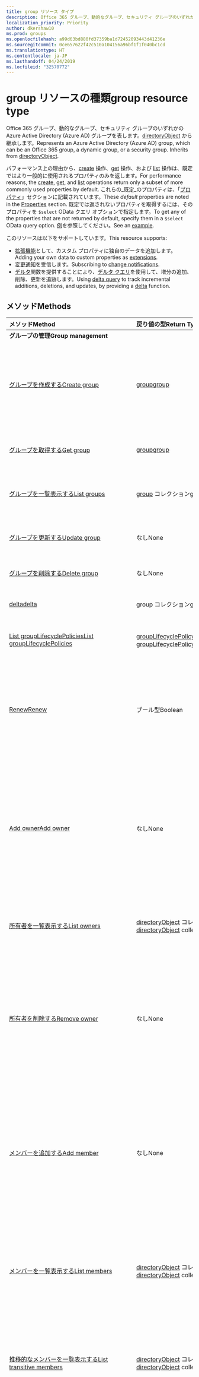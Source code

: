 ```yaml
---
title: group リソース タイプ
description: Office 365 グループ、動的なグループ、セキュリティ グループのいずれかの Azure Active Directory (Azure AD) グループを表します。
localization_priority: Priority
author: dkershaw10
ms.prod: groups
ms.openlocfilehash: a99d63bd880fd37359ba1d72452093443d41236e
ms.sourcegitcommit: 0ce657622f42c510a104156a96bf1f1f040bc1cd
ms.translationtype: HT
ms.contentlocale: ja-JP
ms.lasthandoff: 04/24/2019
ms.locfileid: "32570772"
---
```

# <a name="group-resource-type"></a><span data-ttu-id="302e1-103">group リソースの種類</span><span class="sxs-lookup"><span data-stu-id="302e1-103">group resource type</span></span>

<span data-ttu-id="302e1-p101">Office 365 グループ、動的なグループ、セキュリティ グループのいずれかの Azure Active Directory (Azure AD) グループを表します。[directoryObject](directoryobject.md) から継承します。</span><span class="sxs-lookup"><span data-stu-id="302e1-p101">Represents an Azure Active Directory (Azure AD) group, which can be an Office 365 group, a dynamic group, or a security group. Inherits from [directoryObject](directoryobject.md).</span></span>

<span data-ttu-id="302e1-106">パフォーマンス上の理由から、[create](../api/group-post-groups.md) 操作、[get](../api/group-get.md) 操作、および [list](../api/group-list.md) 操作は、既定ではより一般的に使用されるプロパティのみを返します。</span><span class="sxs-lookup"><span data-stu-id="302e1-106">For performance reasons, the [create](../api/group-post-groups.md), [get](../api/group-get.md), and [list](../api/group-list.md) operations return only a subset of more commonly used properties by default.</span></span> <span data-ttu-id="302e1-107">これらの_既定_のプロパティは、「[プロパティ](#properties)」セクションに記載されています。</span><span class="sxs-lookup"><span data-stu-id="302e1-107">These _default_ properties are noted in the [Properties](#properties) section.</span></span> <span data-ttu-id="302e1-108">既定では返されないプロパティを取得するには、そのプロパティを `$select` OData クエリ オプションで指定します。</span><span class="sxs-lookup"><span data-stu-id="302e1-108">To get any of the properties that are not returned by default, specify them in a `$select` OData query option.</span></span> <span data-ttu-id="302e1-109">[例](../api/group-get.md#request-2)を参照してください。</span><span class="sxs-lookup"><span data-stu-id="302e1-109">See an [example](../api/group-get.md#request-2).</span></span>

<span data-ttu-id="302e1-110">このリソースは以下をサポートしています。</span><span class="sxs-lookup"><span data-stu-id="302e1-110">This resource supports:</span></span>

- <span data-ttu-id="302e1-111">[拡張機能](/graph/extensibility-overview)として、カスタム プロパティに独自のデータを追加します。</span><span class="sxs-lookup"><span data-stu-id="302e1-111">Adding your own data to custom properties as [extensions](/graph/extensibility-overview).</span></span>
- <span data-ttu-id="302e1-112">[変更通知](/graph/webhooks)を受信します。</span><span class="sxs-lookup"><span data-stu-id="302e1-112">Subscribing to [change notifications](/graph/webhooks).</span></span>
- <span data-ttu-id="302e1-113">[デルタ](../api/user-delta.md)関数を提供することにより、[デルタ クエリ](/graph/delta-query-overview)を使用して、増分の追加、削除、更新を追跡します。</span><span class="sxs-lookup"><span data-stu-id="302e1-113">Using [delta query](/graph/delta-query-overview) to track incremental additions, deletions, and updates, by providing a [delta](../api/user-delta.md) function.</span></span>


## <a name="methods"></a><span data-ttu-id="302e1-114">メソッド</span><span class="sxs-lookup"><span data-stu-id="302e1-114">Methods</span></span>

| <span data-ttu-id="302e1-115">メソッド</span><span class="sxs-lookup"><span data-stu-id="302e1-115">Method</span></span>       | <span data-ttu-id="302e1-116">戻り値の型</span><span class="sxs-lookup"><span data-stu-id="302e1-116">Return Type</span></span>  |<span data-ttu-id="302e1-117">説明</span><span class="sxs-lookup"><span data-stu-id="302e1-117">Description</span></span>|
|:---------------|:--------|:----------|
|<span data-ttu-id="302e1-118">**グループの管理**</span><span class="sxs-lookup"><span data-stu-id="302e1-118">**Group management**</span></span>| | |
|[<span data-ttu-id="302e1-119">グループを作成する</span><span class="sxs-lookup"><span data-stu-id="302e1-119">Create group</span></span>](../api/group-post-groups.md) | [<span data-ttu-id="302e1-120">group</span><span class="sxs-lookup"><span data-stu-id="302e1-120">group</span></span>](group.md) |<span data-ttu-id="302e1-121">新しいグループを作成します。</span><span class="sxs-lookup"><span data-stu-id="302e1-121">Create a new group.</span></span> <span data-ttu-id="302e1-122">Office 365 グループ、動的なグループ、またはセキュリティ グループのいずれかにできます。</span><span class="sxs-lookup"><span data-stu-id="302e1-122">It can be an Office 365 group, dynamic group, or security group.</span></span>|
|[<span data-ttu-id="302e1-123">グループを取得する</span><span class="sxs-lookup"><span data-stu-id="302e1-123">Get group</span></span>](../api/group-get.md) | [<span data-ttu-id="302e1-124">group</span><span class="sxs-lookup"><span data-stu-id="302e1-124">group</span></span>](group.md) |<span data-ttu-id="302e1-125">グループ オブジェクトのプロパティを読み取ります。</span><span class="sxs-lookup"><span data-stu-id="302e1-125">Read properties of a group object.</span></span>|
|[<span data-ttu-id="302e1-126">グループを一覧表示する</span><span class="sxs-lookup"><span data-stu-id="302e1-126">List groups</span></span>](../api/group-list.md) |<span data-ttu-id="302e1-127">[group](group.md) コレクション</span><span class="sxs-lookup"><span data-stu-id="302e1-127">[group](group.md) collection</span></span> |<span data-ttu-id="302e1-128">グループ オブジェクトとそのプロパティを一覧表示します。</span><span class="sxs-lookup"><span data-stu-id="302e1-128">List group objects and their properties.</span></span>|
|[<span data-ttu-id="302e1-129">グループを更新する</span><span class="sxs-lookup"><span data-stu-id="302e1-129">Update group</span></span>](../api/group-update.md) | <span data-ttu-id="302e1-130">なし</span><span class="sxs-lookup"><span data-stu-id="302e1-130">None</span></span> |<span data-ttu-id="302e1-131">グループ オブジェクトのプロパティを更新します。</span><span class="sxs-lookup"><span data-stu-id="302e1-131">Update the properties of a group object.</span></span> |
|[<span data-ttu-id="302e1-132">グループを削除する</span><span class="sxs-lookup"><span data-stu-id="302e1-132">Delete group</span></span>](../api/group-delete.md) | <span data-ttu-id="302e1-133">なし</span><span class="sxs-lookup"><span data-stu-id="302e1-133">None</span></span> |<span data-ttu-id="302e1-134">グループ オブジェクトを削除します。</span><span class="sxs-lookup"><span data-stu-id="302e1-134">Delete group object.</span></span> |
|[<span data-ttu-id="302e1-135">delta</span><span class="sxs-lookup"><span data-stu-id="302e1-135">delta</span></span>](../api/group-delta.md)|<span data-ttu-id="302e1-136">group コレクション</span><span class="sxs-lookup"><span data-stu-id="302e1-136">group collection</span></span>| <span data-ttu-id="302e1-137">グループに対する増分の変更を取得します。</span><span class="sxs-lookup"><span data-stu-id="302e1-137">Get incremental changes for groups.</span></span> |
|[<span data-ttu-id="302e1-138">List groupLifecyclePolicies</span><span class="sxs-lookup"><span data-stu-id="302e1-138">List groupLifecyclePolicies</span></span>](../api/group-list-grouplifecyclepolicies.md) |<span data-ttu-id="302e1-139">[groupLifecyclePolicy](grouplifecyclepolicy.md) コレクション</span><span class="sxs-lookup"><span data-stu-id="302e1-139">[groupLifecyclePolicy](grouplifecyclepolicy.md) collection</span></span>| <span data-ttu-id="302e1-140">グループのライフサイクル ポリシーを一覧表示します。</span><span class="sxs-lookup"><span data-stu-id="302e1-140">List group lifecycle policies.</span></span> |
|[<span data-ttu-id="302e1-141">Renew</span><span class="sxs-lookup"><span data-stu-id="302e1-141">Renew</span></span>](../api/group-renew.md)|<span data-ttu-id="302e1-142">ブール型</span><span class="sxs-lookup"><span data-stu-id="302e1-142">Boolean</span></span>|<span data-ttu-id="302e1-143">グループの有効期限を更新します。</span><span class="sxs-lookup"><span data-stu-id="302e1-143">Renews a group's expiration.</span></span> <span data-ttu-id="302e1-144">グループが更新されると、グループの有効期限はポリシーで定義された日数、延長されます。</span><span class="sxs-lookup"><span data-stu-id="302e1-144">When a group is renewed, the group expiration is extended by the number of days defined in the policy.</span></span>|
|[<span data-ttu-id="302e1-145">Add owner</span><span class="sxs-lookup"><span data-stu-id="302e1-145">Add owner</span></span>](../api/group-post-owners.md) |<span data-ttu-id="302e1-146">なし</span><span class="sxs-lookup"><span data-stu-id="302e1-146">None</span></span>| <span data-ttu-id="302e1-147">**owners** ナビゲーション プロパティ (セキュリティ グループおよびメールが有効なセキュリティ グループのみをサポート) に投稿することによってグループの新規所有者を追加します。</span><span class="sxs-lookup"><span data-stu-id="302e1-147">Add a new owner for the group by posting to the **owners** navigation property (supported for security groups and mail-enabled security groups only).</span></span>|
|[<span data-ttu-id="302e1-148">所有者を一覧表示する</span><span class="sxs-lookup"><span data-stu-id="302e1-148">List owners</span></span>](../api/group-list-owners.md) |<span data-ttu-id="302e1-149">[directoryObject](directoryobject.md) コレクション</span><span class="sxs-lookup"><span data-stu-id="302e1-149">[directoryObject](directoryobject.md) collection</span></span>| <span data-ttu-id="302e1-150">**owners** ナビゲーション プロパティからグループの所有者を取得します。</span><span class="sxs-lookup"><span data-stu-id="302e1-150">Get the owners of the group from the **owners** navigation property.</span></span>|
|[<span data-ttu-id="302e1-151">所有者を削除する</span><span class="sxs-lookup"><span data-stu-id="302e1-151">Remove owner</span></span>](../api/group-delete-owners.md) | <span data-ttu-id="302e1-152">なし</span><span class="sxs-lookup"><span data-stu-id="302e1-152">None</span></span> |<span data-ttu-id="302e1-153">**owners** ナビゲーション プロパティを使用して Office 365 のグループ、セキュリティ グループ、またはメールが有効なセキュリティ グループから所有者を削除します。</span><span class="sxs-lookup"><span data-stu-id="302e1-153">Remove an owner from an Office 365 group, a security group or a mail-enabled security group through the **owners** navigation property.</span></span>|
|[<span data-ttu-id="302e1-154">メンバーを追加する</span><span class="sxs-lookup"><span data-stu-id="302e1-154">Add member</span></span>](../api/group-post-members.md) |<span data-ttu-id="302e1-155">なし</span><span class="sxs-lookup"><span data-stu-id="302e1-155">None</span></span>| <span data-ttu-id="302e1-156">**members** ナビゲーション プロパティ (セキュリティ グループおよびメールが有効なセキュリティ グループでのみサポートされます) に投稿することによってこのグループにユーザーまたはグループを追加します。</span><span class="sxs-lookup"><span data-stu-id="302e1-156">Add a user or group to this group by posting to the **members** navigation property (supported for security groups and mail-enabled security groups only).</span></span>|
|[<span data-ttu-id="302e1-157">メンバーを一覧表示する</span><span class="sxs-lookup"><span data-stu-id="302e1-157">List members</span></span>](../api/group-list-members.md) |<span data-ttu-id="302e1-158">[directoryObject](directoryobject.md) コレクション</span><span class="sxs-lookup"><span data-stu-id="302e1-158">[directoryObject](directoryobject.md) collection</span></span>| <span data-ttu-id="302e1-159">**members** ナビゲーション プロパティからこのグループの直接のメンバーであるユーザーおよびグループを取得します。</span><span class="sxs-lookup"><span data-stu-id="302e1-159">Get the users and groups that are direct members of this group from the **members** navigation property.</span></span>|
|[<span data-ttu-id="302e1-160">推移的なメンバーを一覧表示する</span><span class="sxs-lookup"><span data-stu-id="302e1-160">List transitive members</span></span>](../api/group-list-transitivemembers.md) |<span data-ttu-id="302e1-161">[directoryObject](directoryobject.md) コレクション</span><span class="sxs-lookup"><span data-stu-id="302e1-161">[directoryObject](directoryobject.md) collection</span></span>| <span data-ttu-id="302e1-162">このグループの入れ子のメンバーを含む、メンバーになっているユーザー、グループ、デバイスを取得します。</span><span class="sxs-lookup"><span data-stu-id="302e1-162">Get the users, groups, devices, and service principals that are members, including nested members of this group.</span></span>|
|[<span data-ttu-id="302e1-163">推移的な memberOf を一覧表示する</span><span class="sxs-lookup"><span data-stu-id="302e1-163">List transitive memberOf</span></span>](../api/group-list-transitivememberof.md) |<span data-ttu-id="302e1-164">[directoryObject](directoryobject.md) コレクション</span><span class="sxs-lookup"><span data-stu-id="302e1-164">[directoryObject](directoryobject.md) collection</span></span>| <span data-ttu-id="302e1-165">ユーザーがメンバーになっているグループを一覧表示します。</span><span class="sxs-lookup"><span data-stu-id="302e1-165">List the groups and administrative units that this user is a member of.</span></span> <span data-ttu-id="302e1-166">この操作は推移的で、このグループが入れ子のメンバーになっているグループが含まれます。</span><span class="sxs-lookup"><span data-stu-id="302e1-166">This operation is transitive and includes the groups that this group is a nested member of.</span></span> |
|[<span data-ttu-id="302e1-167">メンバーを削除する</span><span class="sxs-lookup"><span data-stu-id="302e1-167">Remove member</span></span>](../api/group-delete-members.md) | <span data-ttu-id="302e1-168">なし</span><span class="sxs-lookup"><span data-stu-id="302e1-168">None</span></span> |<span data-ttu-id="302e1-p106">**members** ナビゲーション プロパティを使用して Office 365 のグループ、セキュリティ グループ、またはメールが有効なセキュリティ グループからメンバーを削除できます。ユーザーや他のグループを削除できます。</span><span class="sxs-lookup"><span data-stu-id="302e1-p106">Remove a member from an Office 365 group, a security group or a mail-enabled security group through the **members** navigation property. You can remove users or other groups.</span></span> |
|[<span data-ttu-id="302e1-171">checkMemberGroups</span><span class="sxs-lookup"><span data-stu-id="302e1-171">checkMemberGroups</span></span>](../api/group-checkmembergroups.md)|<span data-ttu-id="302e1-172">String collection</span><span class="sxs-lookup"><span data-stu-id="302e1-172">String collection</span></span>|<span data-ttu-id="302e1-p107">グループの一覧内のメンバーシップについてこのグループを確認します。この関数は、推移的です。</span><span class="sxs-lookup"><span data-stu-id="302e1-p107">Check this group for membership in a list of groups. The function is transitive.</span></span>|
|[<span data-ttu-id="302e1-175">getMemberGroups</span><span class="sxs-lookup"><span data-stu-id="302e1-175">getMemberGroups</span></span>](../api/group-getmembergroups.md)|<span data-ttu-id="302e1-176">String collection</span><span class="sxs-lookup"><span data-stu-id="302e1-176">String collection</span></span>|<span data-ttu-id="302e1-p108">このグループがメンバーであるすべてのグループを返します。この関数は、推移的です。</span><span class="sxs-lookup"><span data-stu-id="302e1-p108">Return all the groups that the group is a member of. The function is transitive.</span></span>|
|[<span data-ttu-id="302e1-179">getMemberObjects</span><span class="sxs-lookup"><span data-stu-id="302e1-179">getMemberObjects</span></span>](../api/group-getmemberobjects.md)|<span data-ttu-id="302e1-180">String collection</span><span class="sxs-lookup"><span data-stu-id="302e1-180">String collection</span></span>|<span data-ttu-id="302e1-p109">このグループがメンバーであるすべてのグループを返します。この関数は、推移的です。</span><span class="sxs-lookup"><span data-stu-id="302e1-p109">Return all of the groups that the group is a member of. The function is transitive.</span></span> |
|[<span data-ttu-id="302e1-183">Create setting</span><span class="sxs-lookup"><span data-stu-id="302e1-183">Create setting</span></span>](../api/groupsetting-post-groupsettings.md) | [<span data-ttu-id="302e1-184">groupSetting</span><span class="sxs-lookup"><span data-stu-id="302e1-184">groupSetting</span></span>](groupsetting.md) |<span data-ttu-id="302e1-p110">groupSettingTemplate に基づいて、設定オブジェクトを作成します。POST 要求は、テンプレートに定義されているすべての設定の settingValues を提供する必要があります。グループ固有のテンプレートにのみ、この操作を使用します。</span><span class="sxs-lookup"><span data-stu-id="302e1-p110">Create a setting object based on a groupSettingTemplate. The POST request must provide settingValues for all the settings defined in the template. Only groups specific templates may be used for this operation.</span></span>|
|[<span data-ttu-id="302e1-188">設定を取得する</span><span class="sxs-lookup"><span data-stu-id="302e1-188">Get setting</span></span>](../api/groupsetting-get.md) | [<span data-ttu-id="302e1-189">groupSetting</span><span class="sxs-lookup"><span data-stu-id="302e1-189">groupSetting</span></span>](groupsetting.md) | <span data-ttu-id="302e1-190">特定の設定オブジェクトのプロパティを参照します。</span><span class="sxs-lookup"><span data-stu-id="302e1-190">Read properties of a specific setting object.</span></span> |
|[<span data-ttu-id="302e1-191">設定を一覧表示する</span><span class="sxs-lookup"><span data-stu-id="302e1-191">List settings</span></span>](../api/groupsetting-list.md) | <span data-ttu-id="302e1-192">[groupSetting](groupsetting.md) コレクション</span><span class="sxs-lookup"><span data-stu-id="302e1-192">[groupSetting](groupsetting.md) collection</span></span> | <span data-ttu-id="302e1-193">すべての設定オブジェクトのプロパティを一覧表示します。</span><span class="sxs-lookup"><span data-stu-id="302e1-193">List properties of all setting objects.</span></span> |
|[<span data-ttu-id="302e1-194">設定を更新する</span><span class="sxs-lookup"><span data-stu-id="302e1-194">Update setting</span></span>](../api/groupsetting-update.md) | [<span data-ttu-id="302e1-195">groupSetting</span><span class="sxs-lookup"><span data-stu-id="302e1-195">groupSetting</span></span>](groupsetting.md) | <span data-ttu-id="302e1-196">設定オブジェクトを更新します。</span><span class="sxs-lookup"><span data-stu-id="302e1-196">Update a setting object.</span></span> |
|[<span data-ttu-id="302e1-197">設定を削除する</span><span class="sxs-lookup"><span data-stu-id="302e1-197">Delete setting</span></span>](../api/groupsetting-delete.md) | <span data-ttu-id="302e1-198">なし</span><span class="sxs-lookup"><span data-stu-id="302e1-198">None</span></span> | <span data-ttu-id="302e1-199">設定オブジェクトを削除します。</span><span class="sxs-lookup"><span data-stu-id="302e1-199">Delete a setting object.</span></span> |
|<span data-ttu-id="302e1-200">**予定表**</span><span class="sxs-lookup"><span data-stu-id="302e1-200">**Calendar**</span></span>| | |
|[<span data-ttu-id="302e1-201">イベントを作成する</span><span class="sxs-lookup"><span data-stu-id="302e1-201">Create event</span></span>](../api/group-post-events.md) |[<span data-ttu-id="302e1-202">event</span><span class="sxs-lookup"><span data-stu-id="302e1-202">event</span></span>](event.md)| <span data-ttu-id="302e1-203">event コレクションへの投稿によって、新しいイベントを作成します。</span><span class="sxs-lookup"><span data-stu-id="302e1-203">Create a new event by posting to the events collection.</span></span>|
|[<span data-ttu-id="302e1-204">イベントを取得する</span><span class="sxs-lookup"><span data-stu-id="302e1-204">Get event</span></span>](../api/group-get-event.md) |[<span data-ttu-id="302e1-205">event</span><span class="sxs-lookup"><span data-stu-id="302e1-205">event</span></span>](event.md)|<span data-ttu-id="302e1-206">event オブジェクトのプロパティを読み取ります。</span><span class="sxs-lookup"><span data-stu-id="302e1-206">Read properties of an event object.</span></span>|
|[<span data-ttu-id="302e1-207">イベントを一覧表示する</span><span class="sxs-lookup"><span data-stu-id="302e1-207">List events</span></span>](../api/group-list-events.md) |<span data-ttu-id="302e1-208">[event](event.md) コレクション</span><span class="sxs-lookup"><span data-stu-id="302e1-208">[event](event.md) collection</span></span>| <span data-ttu-id="302e1-209">event オブジェクトのコレクションを取得します。</span><span class="sxs-lookup"><span data-stu-id="302e1-209">Get an event object collection.</span></span>|
|[<span data-ttu-id="302e1-210">イベントを更新する</span><span class="sxs-lookup"><span data-stu-id="302e1-210">Update event</span></span>](../api/group-update-event.md) |<span data-ttu-id="302e1-211">なし</span><span class="sxs-lookup"><span data-stu-id="302e1-211">None</span></span>|<span data-ttu-id="302e1-212">event オブジェクトのプロパティを更新します。</span><span class="sxs-lookup"><span data-stu-id="302e1-212">Update the properties of an event object.</span></span>|
|[<span data-ttu-id="302e1-213">イベントを削除する</span><span class="sxs-lookup"><span data-stu-id="302e1-213">Delete event</span></span>](../api/group-delete-event.md) |<span data-ttu-id="302e1-214">なし</span><span class="sxs-lookup"><span data-stu-id="302e1-214">None</span></span>|<span data-ttu-id="302e1-215">event オブジェクトを削除します。</span><span class="sxs-lookup"><span data-stu-id="302e1-215">Delete event object.</span></span>|
|[<span data-ttu-id="302e1-216">calendarView を一覧表示する</span><span class="sxs-lookup"><span data-stu-id="302e1-216">List calendarView</span></span>](../api/group-list-calendarview.md) |<span data-ttu-id="302e1-217">[event](event.md) コレクション</span><span class="sxs-lookup"><span data-stu-id="302e1-217">[event](event.md) collection</span></span>| <span data-ttu-id="302e1-218">指定された時間枠のイベントのコレクションを取得します。</span><span class="sxs-lookup"><span data-stu-id="302e1-218">Get a collection of events in a specified time window.</span></span>|
|<span data-ttu-id="302e1-219">**会話**</span><span class="sxs-lookup"><span data-stu-id="302e1-219">**Conversations**</span></span>| | |
|[<span data-ttu-id="302e1-220">会話を作成する</span><span class="sxs-lookup"><span data-stu-id="302e1-220">Create conversation</span></span>](../api/group-post-conversations.md) |[<span data-ttu-id="302e1-221">conversation</span><span class="sxs-lookup"><span data-stu-id="302e1-221">conversation</span></span>](conversation.md)| <span data-ttu-id="302e1-222">conversation コレクションに投稿して、新しい会話を作成します。</span><span class="sxs-lookup"><span data-stu-id="302e1-222">Create a new conversation by posting to the conversations collection.</span></span>|
|[<span data-ttu-id="302e1-223">会話を取得する</span><span class="sxs-lookup"><span data-stu-id="302e1-223">Get conversation</span></span>](../api/group-get-conversation.md) |[<span data-ttu-id="302e1-224">conversation</span><span class="sxs-lookup"><span data-stu-id="302e1-224">conversation</span></span>](conversation.md)| <span data-ttu-id="302e1-225">conversation オブジェクトのプロパティを読み取ります。</span><span class="sxs-lookup"><span data-stu-id="302e1-225">Read properties of a conversation object.</span></span>|
|[<span data-ttu-id="302e1-226">会話を一覧表示する</span><span class="sxs-lookup"><span data-stu-id="302e1-226">List conversations</span></span>](../api/group-list-conversations.md) |<span data-ttu-id="302e1-227">[conversation](conversation.md) コレクション</span><span class="sxs-lookup"><span data-stu-id="302e1-227">[conversation](conversation.md) collection</span></span>| <span data-ttu-id="302e1-228">conversation オブジェクトのコレクションを取得します。</span><span class="sxs-lookup"><span data-stu-id="302e1-228">Get a conversation object collection.</span></span>|
|[<span data-ttu-id="302e1-229">会話を削除する</span><span class="sxs-lookup"><span data-stu-id="302e1-229">Delete conversation</span></span>](../api/group-delete-conversation.md) |<span data-ttu-id="302e1-230">なし</span><span class="sxs-lookup"><span data-stu-id="302e1-230">None</span></span>|<span data-ttu-id="302e1-231">conversation オブジェクトを削除します。</span><span class="sxs-lookup"><span data-stu-id="302e1-231">Delete conversation object.</span></span>|
|[<span data-ttu-id="302e1-232">スレッドを取得する</span><span class="sxs-lookup"><span data-stu-id="302e1-232">Get thread</span></span>](../api/group-get-thread.md) |[<span data-ttu-id="302e1-233">conversationThread</span><span class="sxs-lookup"><span data-stu-id="302e1-233">conversationThread</span></span>](conversationthread.md)| <span data-ttu-id="302e1-234">thread オブジェクトのプロパティを読み取ります。</span><span class="sxs-lookup"><span data-stu-id="302e1-234">Read properties of a thread object.</span></span>|
|[<span data-ttu-id="302e1-235">スレッドを一覧表示する</span><span class="sxs-lookup"><span data-stu-id="302e1-235">List threads</span></span>](../api/group-list-threads.md) |<span data-ttu-id="302e1-236">[conversationThread](conversationthread.md) コレクション</span><span class="sxs-lookup"><span data-stu-id="302e1-236">[conversationThread](conversationthread.md) collection</span></span>| <span data-ttu-id="302e1-237">グループのすべてのスレッドを取得します。</span><span class="sxs-lookup"><span data-stu-id="302e1-237">Get all the threads of a group.</span></span>|
|[<span data-ttu-id="302e1-238">スレッドを更新する</span><span class="sxs-lookup"><span data-stu-id="302e1-238">Update thread</span></span>](../api/group-update-thread.md) |<span data-ttu-id="302e1-239">なし</span><span class="sxs-lookup"><span data-stu-id="302e1-239">None</span></span>| <span data-ttu-id="302e1-240">thread オブジェクトのプロパティを更新します。</span><span class="sxs-lookup"><span data-stu-id="302e1-240">Update properties of a thread object.</span></span>|
|[<span data-ttu-id="302e1-241">スレッドを削除する</span><span class="sxs-lookup"><span data-stu-id="302e1-241">Delete thread</span></span>](../api/group-delete-thread.md) |<span data-ttu-id="302e1-242">なし</span><span class="sxs-lookup"><span data-stu-id="302e1-242">None</span></span>| <span data-ttu-id="302e1-243">thread オブジェクトを削除します。</span><span class="sxs-lookup"><span data-stu-id="302e1-243">Delete thread object.</span></span>|
|[<span data-ttu-id="302e1-244">acceptedSenders を一覧表示する</span><span class="sxs-lookup"><span data-stu-id="302e1-244">List acceptedSenders</span></span>](../api/group-list-acceptedsenders.md) |<span data-ttu-id="302e1-245">[directoryObject](directoryobject.md) コレクション</span><span class="sxs-lookup"><span data-stu-id="302e1-245">[directoryObject](directoryobject.md) collection</span></span>| <span data-ttu-id="302e1-246">このグループの acceptedSenders リストに含まれるユーザーまたはグループの一覧を取得します。</span><span class="sxs-lookup"><span data-stu-id="302e1-246">Get a list of users or groups that are in the acceptedSenders list for this group.</span></span>|
|[<span data-ttu-id="302e1-247">acceptedSender を追加する</span><span class="sxs-lookup"><span data-stu-id="302e1-247">Add acceptedSender</span></span>](../api/group-post-acceptedsenders.md) |[<span data-ttu-id="302e1-248">directoryObject</span><span class="sxs-lookup"><span data-stu-id="302e1-248">directoryObject</span></span>](directoryobject.md)| <span data-ttu-id="302e1-249">acceptSenders コレクションにユーザーまたはグループを追加します。</span><span class="sxs-lookup"><span data-stu-id="302e1-249">Add a User or Group to the acceptSenders collection.</span></span>|
|[<span data-ttu-id="302e1-250">acceptedSender を削除する</span><span class="sxs-lookup"><span data-stu-id="302e1-250">Remove acceptedSender</span></span>](../api/group-delete-acceptedsenders.md) |[<span data-ttu-id="302e1-251">directoryObject</span><span class="sxs-lookup"><span data-stu-id="302e1-251">directoryObject</span></span>](directoryobject.md)| <span data-ttu-id="302e1-252">acceptedSenders コレクションからユーザーまたはグループを削除します。</span><span class="sxs-lookup"><span data-stu-id="302e1-252">Remove a User or Group from the acceptedSenders collection.</span></span>|
|[<span data-ttu-id="302e1-253">rejectedSenders を一覧表示する</span><span class="sxs-lookup"><span data-stu-id="302e1-253">List rejectedSenders</span></span>](../api/group-list-rejectedsenders.md) |<span data-ttu-id="302e1-254">[directoryObject](directoryobject.md) コレクション</span><span class="sxs-lookup"><span data-stu-id="302e1-254">[directoryObject](directoryobject.md) collection</span></span>| <span data-ttu-id="302e1-255">このグループの rejectedSenders リストに含まれるユーザーまたはグループの一覧を取得します。</span><span class="sxs-lookup"><span data-stu-id="302e1-255">Get a list of users or groups that are in the rejectedSenders list for this group.</span></span>|
|[<span data-ttu-id="302e1-256">rejectedSender を追加する</span><span class="sxs-lookup"><span data-stu-id="302e1-256">Add rejectedSender</span></span>](../api/group-post-rejectedsenders.md) |[<span data-ttu-id="302e1-257">directoryObject</span><span class="sxs-lookup"><span data-stu-id="302e1-257">directoryObject</span></span>](directoryobject.md)| <span data-ttu-id="302e1-258">rejectedSender コレクションに新しいユーザーまたはグループを追加します。</span><span class="sxs-lookup"><span data-stu-id="302e1-258">Add a new User or Group to the rejectedSenders collection.</span></span>|
|[<span data-ttu-id="302e1-259">rejectedSender を削除する</span><span class="sxs-lookup"><span data-stu-id="302e1-259">Remove rejectedSender</span></span>](../api/group-delete-rejectedsenders.md) |[<span data-ttu-id="302e1-260">directoryObject</span><span class="sxs-lookup"><span data-stu-id="302e1-260">directoryObject</span></span>](directoryobject.md)| <span data-ttu-id="302e1-261">rejectedSender コレクションから新しいユーザーまたはグループを削除します。</span><span class="sxs-lookup"><span data-stu-id="302e1-261">Remove new new User or Group from the rejectedSenders collection.</span></span>|
|[<span data-ttu-id="302e1-262">設定を作成する</span><span class="sxs-lookup"><span data-stu-id="302e1-262">Create setting</span></span>](../api/groupsetting-post-groupsettings.md) | [<span data-ttu-id="302e1-263">groupSetting</span><span class="sxs-lookup"><span data-stu-id="302e1-263">groupSetting</span></span>](groupsetting.md) |<span data-ttu-id="302e1-p111">groupSettingTemplate に基づいて、設定オブジェクトを作成します。POST 要求は、テンプレートに定義されているすべての設定の settingValues を提供する必要があります。グループ固有のテンプレートにのみ、この操作を使用します。</span><span class="sxs-lookup"><span data-stu-id="302e1-p111">Create a setting object based on a groupSettingTemplate. The POST request must provide settingValues for all the settings defined in the template. Only groups specific templates may be used for this operation.</span></span>|
|[<span data-ttu-id="302e1-267">設定を取得する</span><span class="sxs-lookup"><span data-stu-id="302e1-267">Get setting</span></span>](../api/groupsetting-get.md) | [<span data-ttu-id="302e1-268">groupSetting</span><span class="sxs-lookup"><span data-stu-id="302e1-268">groupSetting</span></span>](groupsetting.md) | <span data-ttu-id="302e1-269">特定の設定オブジェクトのプロパティを参照します。</span><span class="sxs-lookup"><span data-stu-id="302e1-269">Read properties of a specific setting object.</span></span> |
|[<span data-ttu-id="302e1-270">設定を一覧表示する</span><span class="sxs-lookup"><span data-stu-id="302e1-270">List settings</span></span>](../api/groupsetting-list.md) | <span data-ttu-id="302e1-271">[groupSetting](groupsetting.md) コレクション</span><span class="sxs-lookup"><span data-stu-id="302e1-271">[groupSetting](groupsetting.md) collection</span></span> | <span data-ttu-id="302e1-272">すべての設定オブジェクトのプロパティを一覧表示します。</span><span class="sxs-lookup"><span data-stu-id="302e1-272">List properties of all setting objects.</span></span> |
|[<span data-ttu-id="302e1-273">設定を更新する</span><span class="sxs-lookup"><span data-stu-id="302e1-273">Update setting</span></span>](../api/groupsetting-update.md) | <span data-ttu-id="302e1-274">なし</span><span class="sxs-lookup"><span data-stu-id="302e1-274">None</span></span> | <span data-ttu-id="302e1-275">設定オブジェクトを更新します。</span><span class="sxs-lookup"><span data-stu-id="302e1-275">Update a setting object.</span></span> |
|[<span data-ttu-id="302e1-276">設定を削除する</span><span class="sxs-lookup"><span data-stu-id="302e1-276">Delete setting</span></span>](../api/groupsetting-delete.md) | <span data-ttu-id="302e1-277">なし</span><span class="sxs-lookup"><span data-stu-id="302e1-277">None</span></span> | <span data-ttu-id="302e1-278">設定オブジェクトを削除します。</span><span class="sxs-lookup"><span data-stu-id="302e1-278">Delete a setting object.</span></span> |
|<span data-ttu-id="302e1-279">**オープン拡張機能**</span><span class="sxs-lookup"><span data-stu-id="302e1-279">**Open extensions**</span></span>| | |
|[<span data-ttu-id="302e1-280">オープン拡張機能を作成する</span><span class="sxs-lookup"><span data-stu-id="302e1-280">Create open extension</span></span>](../api/opentypeextension-post-opentypeextension.md) |[<span data-ttu-id="302e1-281">openTypeExtension</span><span class="sxs-lookup"><span data-stu-id="302e1-281">openTypeExtension</span></span>](opentypeextension.md)| <span data-ttu-id="302e1-282">オープン拡張機能を作成し、新規または既存のリソースにカスタム プロパティを追加します。</span><span class="sxs-lookup"><span data-stu-id="302e1-282">Create an open extension and add custom properties to a new or existing resource.</span></span>|
|[<span data-ttu-id="302e1-283">オープン拡張機能を取得する</span><span class="sxs-lookup"><span data-stu-id="302e1-283">Get open extension</span></span>](../api/opentypeextension-get.md) |<span data-ttu-id="302e1-284">[openTypeExtension](opentypeextension.md) コレクション</span><span class="sxs-lookup"><span data-stu-id="302e1-284">[openTypeExtension](opentypeextension.md) collection</span></span>| <span data-ttu-id="302e1-285">拡張機能の名前で識別されるオープン拡張機能を取得します。</span><span class="sxs-lookup"><span data-stu-id="302e1-285">Get an open extension identified by the extension name.</span></span>|
|<span data-ttu-id="302e1-286">**スキーマ拡張機能**</span><span class="sxs-lookup"><span data-stu-id="302e1-286">**Schema extensions**</span></span>| | |
|[<span data-ttu-id="302e1-287">スキーマ拡張機能の値を追加する</span><span class="sxs-lookup"><span data-stu-id="302e1-287">Add schema extension values</span></span>](/graph/extensibility-schema-groups) || <span data-ttu-id="302e1-288">スキーマ拡張機能の定義を作成し、それを使用してカスタムの型指定されたデータをリソースに追加します。</span><span class="sxs-lookup"><span data-stu-id="302e1-288">Create a schema extension definition and then use it to add custom typed data to a resource.</span></span>|
|<span data-ttu-id="302e1-289">**その他のグループ リソース**</span><span class="sxs-lookup"><span data-stu-id="302e1-289">**Other group resources**</span></span>| | |
|[<span data-ttu-id="302e1-290">写真を一覧表示する</span><span class="sxs-lookup"><span data-stu-id="302e1-290">List photos</span></span>](../api/group-list-photos.md) |<span data-ttu-id="302e1-291">[profilePhoto](photo.md) コレクション</span><span class="sxs-lookup"><span data-stu-id="302e1-291">[profilePhoto](photo.md) collection</span></span>| <span data-ttu-id="302e1-292">グループのプロファイル写真のコレクションを取得します。</span><span class="sxs-lookup"><span data-stu-id="302e1-292">Get a collection of profile photos for the group.</span></span>|
|[<span data-ttu-id="302e1-293">plannerPlans を一覧表示する</span><span class="sxs-lookup"><span data-stu-id="302e1-293">List plannerPlans</span></span>](../api/plannergroup-list-plans.md) |<span data-ttu-id="302e1-294">[plannerPlan](plannerplan.md) コレクション</span><span class="sxs-lookup"><span data-stu-id="302e1-294">[plannerPlan](plannerplan.md) collection</span></span>| <span data-ttu-id="302e1-295">グループが所有しているプランナーの計画を取得します。</span><span class="sxs-lookup"><span data-stu-id="302e1-295">Get Planner plans owned by the group.</span></span>|
|<span data-ttu-id="302e1-296">**ユーザーの設定**</span><span class="sxs-lookup"><span data-stu-id="302e1-296">**User settings**</span></span>| | |
|[<span data-ttu-id="302e1-297">addFavorite</span><span class="sxs-lookup"><span data-stu-id="302e1-297">addFavorite</span></span>](../api/group-addfavorite.md)|<span data-ttu-id="302e1-298">なし</span><span class="sxs-lookup"><span data-stu-id="302e1-298">None</span></span>|<span data-ttu-id="302e1-299">サインインしているユーザーのお気に入りのグループ一覧にグループを追加します。</span><span class="sxs-lookup"><span data-stu-id="302e1-299">Add the group to the list of the signed-in user's favorite groups.</span></span> <span data-ttu-id="302e1-300">Office 365 のグループのみをサポートします。</span><span class="sxs-lookup"><span data-stu-id="302e1-300">Supported for only Office 365 groups.</span></span>|
|[<span data-ttu-id="302e1-301">removeFavorite</span><span class="sxs-lookup"><span data-stu-id="302e1-301">removeFavorite</span></span>](../api/group-removefavorite.md)|<span data-ttu-id="302e1-302">なし</span><span class="sxs-lookup"><span data-stu-id="302e1-302">None</span></span>|<span data-ttu-id="302e1-303">サインインしているユーザーのお気に入りのグループ一覧からグループを削除します。</span><span class="sxs-lookup"><span data-stu-id="302e1-303">Remove the group from the list of the signed-in user's favorite groups.</span></span> <span data-ttu-id="302e1-304">Office 365 のグループのみをサポートします。</span><span class="sxs-lookup"><span data-stu-id="302e1-304">Supported for only Office 365 groups.</span></span>|
|[<span data-ttu-id="302e1-305">memberOf を一覧表示する</span><span class="sxs-lookup"><span data-stu-id="302e1-305">List memberOf</span></span>](../api/group-list-memberof.md) |<span data-ttu-id="302e1-306">[directoryObject](directoryobject.md) コレクション</span><span class="sxs-lookup"><span data-stu-id="302e1-306">[directoryObject](directoryobject.md) collection</span></span>| <span data-ttu-id="302e1-307">このユーザーが直接のメンバーであるグループおよび管理単位を、**memberOf** ナビゲーション プロパティから取得します。</span><span class="sxs-lookup"><span data-stu-id="302e1-307">Get the groups and administative units that this user is a direct member of, from the **memberOf** navigation property.</span></span>|
|[<span data-ttu-id="302e1-308">subscribeByMail</span><span class="sxs-lookup"><span data-stu-id="302e1-308">subscribeByMail</span></span>](../api/group-subscribebymail.md)|<span data-ttu-id="302e1-309">なし</span><span class="sxs-lookup"><span data-stu-id="302e1-309">None</span></span>|<span data-ttu-id="302e1-310">isSubscribedByMail プロパティを **true** に設定します。</span><span class="sxs-lookup"><span data-stu-id="302e1-310">Set the isSubscribedByMail property to **true**.</span></span> <span data-ttu-id="302e1-311">サインインしているユーザーが電子メールの会話を受信できるようにします。</span><span class="sxs-lookup"><span data-stu-id="302e1-311">Enabling the signed-in user to receive email conversations.</span></span> <span data-ttu-id="302e1-312">Office 365 のグループのみをサポートします。</span><span class="sxs-lookup"><span data-stu-id="302e1-312">Supported for only Office 365 groups.</span></span>|
|[<span data-ttu-id="302e1-313">unsubscribeByMail</span><span class="sxs-lookup"><span data-stu-id="302e1-313">unsubscribeByMail</span></span>](../api/group-unsubscribebymail.md)|<span data-ttu-id="302e1-314">なし</span><span class="sxs-lookup"><span data-stu-id="302e1-314">None</span></span>|<span data-ttu-id="302e1-315">isSubscribedByMail プロパティを **false** に設定します。</span><span class="sxs-lookup"><span data-stu-id="302e1-315">Set the isSubscribedByMail property to **false**.</span></span> <span data-ttu-id="302e1-316">サインインしているユーザーが電子メールの会話を受信できないようにします。</span><span class="sxs-lookup"><span data-stu-id="302e1-316">Disabling the signed-in user from receive email conversations.</span></span> <span data-ttu-id="302e1-317">Office 365 のグループのみをサポートします。</span><span class="sxs-lookup"><span data-stu-id="302e1-317">Supported for only Office 365 groups.</span></span>|
|[<span data-ttu-id="302e1-318">resetUnseenCount</span><span class="sxs-lookup"><span data-stu-id="302e1-318">resetUnseenCount</span></span>](../api/group-resetunseencount.md)|<span data-ttu-id="302e1-319">なし</span><span class="sxs-lookup"><span data-stu-id="302e1-319">None</span></span>|<span data-ttu-id="302e1-320">サインインしているユーザーが最後の訪問以降見ていない、すべての投稿の unseenCount を 0 にリセットします。</span><span class="sxs-lookup"><span data-stu-id="302e1-320">Reset the unseenCount to 0 of all the posts that the signed-in user has not seen since their last visit.</span></span> <span data-ttu-id="302e1-321">Office 365 のグループのみをサポートします。</span><span class="sxs-lookup"><span data-stu-id="302e1-321">Supported for only Office 365 groups.</span></span>|

## <a name="properties"></a><span data-ttu-id="302e1-322">プロパティ</span><span class="sxs-lookup"><span data-stu-id="302e1-322">Properties</span></span>
| <span data-ttu-id="302e1-323">プロパティ</span><span class="sxs-lookup"><span data-stu-id="302e1-323">Property</span></span>     | <span data-ttu-id="302e1-324">型</span><span class="sxs-lookup"><span data-stu-id="302e1-324">Type</span></span>   |<span data-ttu-id="302e1-325">説明</span><span class="sxs-lookup"><span data-stu-id="302e1-325">Description</span></span>|
|:---------------|:--------|:----------|
|<span data-ttu-id="302e1-326">allowExternalSenders</span><span class="sxs-lookup"><span data-stu-id="302e1-326">allowExternalSenders</span></span>|<span data-ttu-id="302e1-327">Boolean</span><span class="sxs-lookup"><span data-stu-id="302e1-327">Boolean</span></span>| <span data-ttu-id="302e1-328">組織外部のユーザーがグループにメッセージを送信できるかどうかを示します。</span><span class="sxs-lookup"><span data-stu-id="302e1-328">Indicates if people external to the organization can send messages to the group.</span></span> <span data-ttu-id="302e1-329">既定値は **false** です。</span><span class="sxs-lookup"><span data-stu-id="302e1-329">Default value is **false**.</span></span> <br><br><span data-ttu-id="302e1-330">$select でのみ返されます。</span><span class="sxs-lookup"><span data-stu-id="302e1-330">Returned only on $select.</span></span> |
|<span data-ttu-id="302e1-331">assignedLicenses</span><span class="sxs-lookup"><span data-stu-id="302e1-331">assignedLicenses</span></span>|<span data-ttu-id="302e1-332">[assignedLicense](assignedlicense.md) コレクション</span><span class="sxs-lookup"><span data-stu-id="302e1-332">[assignedLicense](assignedlicense.md) collection</span></span>|<span data-ttu-id="302e1-333">グループに割り当てられているライセンス。</span><span class="sxs-lookup"><span data-stu-id="302e1-333">The licenses that are assigned to the group.</span></span> <br><br><span data-ttu-id="302e1-334">$select でのみ返されます。</span><span class="sxs-lookup"><span data-stu-id="302e1-334">Returned only on $select.</span></span> <span data-ttu-id="302e1-335">読み取り専用です。</span><span class="sxs-lookup"><span data-stu-id="302e1-335">Read-only.</span></span>|
|<span data-ttu-id="302e1-336">autoSubscribeNewMembers</span><span class="sxs-lookup"><span data-stu-id="302e1-336">autoSubscribeNewMembers</span></span>|<span data-ttu-id="302e1-337">Boolean</span><span class="sxs-lookup"><span data-stu-id="302e1-337">Boolean</span></span>|<span data-ttu-id="302e1-338">グループに追加された新しいメンバーが、電子メールの通知を受信するように自動的にサブスクライブされるかどうかを示します。</span><span class="sxs-lookup"><span data-stu-id="302e1-338">Indicates if new members added to the group will be auto-subscribed to receive email notifications.</span></span> <span data-ttu-id="302e1-339">グループの PATCH 要求でこのプロパティを設定できます。グループを作成する最初の POST 要求では設定しないでください。</span><span class="sxs-lookup"><span data-stu-id="302e1-339">You can set this property in a PATCH request for the group; do not set it in the initial POST request that creates the group.</span></span> <span data-ttu-id="302e1-340">既定値は **false** です。</span><span class="sxs-lookup"><span data-stu-id="302e1-340">Default value is **false**.</span></span> <br><br><span data-ttu-id="302e1-341">$select でのみ返されます。</span><span class="sxs-lookup"><span data-stu-id="302e1-341">Returned only on $select.</span></span>|
|<span data-ttu-id="302e1-342">classification</span><span class="sxs-lookup"><span data-stu-id="302e1-342">classification</span></span>|<span data-ttu-id="302e1-343">String</span><span class="sxs-lookup"><span data-stu-id="302e1-343">String</span></span>|<span data-ttu-id="302e1-p120">グループの分類 (低、中、高程度の企業への影響など) を説明します。このプロパティの有効な値は、[テンプレート定義](groupsettingtemplate.md)に基づいて ClassificationList [設定](groupsetting.md)値を作成することによって定義されます。</span><span class="sxs-lookup"><span data-stu-id="302e1-p120">Describes a classification for the group (such as low, medium or high business impact). Valid values for this property are defined by creating a ClassificationList [setting](groupsetting.md) value, based on the [template definition](groupsettingtemplate.md).</span></span><br><br><span data-ttu-id="302e1-346">既定で返されます。</span><span class="sxs-lookup"><span data-stu-id="302e1-346">Returned by default.</span></span>|
|<span data-ttu-id="302e1-347">createdDateTime</span><span class="sxs-lookup"><span data-stu-id="302e1-347">createdDateTime</span></span>|<span data-ttu-id="302e1-348">DateTimeOffset</span><span class="sxs-lookup"><span data-stu-id="302e1-348">DateTimeOffset</span></span>| <span data-ttu-id="302e1-349">グループ作成時のタイムスタンプです。</span><span class="sxs-lookup"><span data-stu-id="302e1-349">Timestamp of when the group was created.</span></span> <span data-ttu-id="302e1-350">値は変更できず、グループが作成されると自動的に設定されます。</span><span class="sxs-lookup"><span data-stu-id="302e1-350">The value cannot be modified and is automatically populated when the group is created.</span></span> <span data-ttu-id="302e1-351">Timestamp 型は、ISO 8601 形式を使用して日付と時刻の情報を表し、常に UTC 時間です。</span><span class="sxs-lookup"><span data-stu-id="302e1-351">The Timestamp type represents date and time information using ISO 8601 format and is always in UTC time.</span></span> <span data-ttu-id="302e1-352">たとえば、2014 年 1 月 1 日午前 0 時 (UTC) は、`'2014-01-01T00:00:00Z'` のようになります。</span><span class="sxs-lookup"><span data-stu-id="302e1-352">For example, midnight UTC on Jan 1, 2014 would look like this: `'2014-01-01T00:00:00Z'`.</span></span> <br><br><span data-ttu-id="302e1-353">既定で返されます。</span><span class="sxs-lookup"><span data-stu-id="302e1-353">Returned by default.</span></span> <span data-ttu-id="302e1-354">読み取り専用です。</span><span class="sxs-lookup"><span data-stu-id="302e1-354">Read-only.</span></span> |
|<span data-ttu-id="302e1-355">説明</span><span class="sxs-lookup"><span data-stu-id="302e1-355">description</span></span>|<span data-ttu-id="302e1-356">String</span><span class="sxs-lookup"><span data-stu-id="302e1-356">String</span></span>|<span data-ttu-id="302e1-357">グループに関するオプションの説明。</span><span class="sxs-lookup"><span data-stu-id="302e1-357">An optional description for the group.</span></span> <br><br><span data-ttu-id="302e1-358">既定で返されます。</span><span class="sxs-lookup"><span data-stu-id="302e1-358">Returned by default.</span></span>|
|<span data-ttu-id="302e1-359">displayName</span><span class="sxs-lookup"><span data-stu-id="302e1-359">displayName</span></span>|<span data-ttu-id="302e1-360">文字列</span><span class="sxs-lookup"><span data-stu-id="302e1-360">String</span></span>|<span data-ttu-id="302e1-361">グループの表示名。</span><span class="sxs-lookup"><span data-stu-id="302e1-361">The display name for the group.</span></span> <span data-ttu-id="302e1-362">このプロパティは、グループの作成時の必須プロパティであり、更新時にクリアすることはできません。</span><span class="sxs-lookup"><span data-stu-id="302e1-362">This property is required when a group is created and cannot be cleared during updates.</span></span> <br><br><span data-ttu-id="302e1-363">既定で返されます。</span><span class="sxs-lookup"><span data-stu-id="302e1-363">Returned by default.</span></span> <span data-ttu-id="302e1-364">$filter および $orderby をサポートします。</span><span class="sxs-lookup"><span data-stu-id="302e1-364">Supports $filter and $orderby.</span></span> |
|<span data-ttu-id="302e1-365">groupTypes</span><span class="sxs-lookup"><span data-stu-id="302e1-365">groupTypes</span></span>|<span data-ttu-id="302e1-366">String コレクション</span><span class="sxs-lookup"><span data-stu-id="302e1-366">String collection</span></span>| <span data-ttu-id="302e1-367">作成するグループの種類を指定します。</span><span class="sxs-lookup"><span data-stu-id="302e1-367">Specifies the type of group to create.</span></span> <span data-ttu-id="302e1-368">使用可能な値は `Unified` (Office 365 のグループを作成する場合) または `DynamicMembership` (動的なグループを作成する場合) です。</span><span class="sxs-lookup"><span data-stu-id="302e1-368">Possible values are `Unified` to create an Office 365 group, or `DynamicMembership` for dynamic groups.</span></span>  <span data-ttu-id="302e1-369">その他のグループの種類 (セキュリティが有効なグループやメールが有効なセキュリティ グループなど) の場合、このプロパティは設定しないでください。</span><span class="sxs-lookup"><span data-stu-id="302e1-369">For all other group types, like security-enabled groups and email-enabled security groups, do not set this property.</span></span> <br><br><span data-ttu-id="302e1-370">既定で返されます。</span><span class="sxs-lookup"><span data-stu-id="302e1-370">Returned by default.</span></span> <span data-ttu-id="302e1-371">$filter をサポートします。</span><span class="sxs-lookup"><span data-stu-id="302e1-371">Supports $filter.</span></span>|
|<span data-ttu-id="302e1-372">hasMembersWithLicenseErrors</span><span class="sxs-lookup"><span data-stu-id="302e1-372">hasMembersWithLicenseErrors</span></span>|<span data-ttu-id="302e1-373">Boolean</span><span class="sxs-lookup"><span data-stu-id="302e1-373">Boolean</span></span>|<span data-ttu-id="302e1-374">このグループの中に、そのグループに基づくライセンス割り当てのライセンス エラーが発生しているメンバーがいるかどうかを示します。</span><span class="sxs-lookup"><span data-stu-id="302e1-374">Indicates whether there are members in this group that have license errors from its group-based license assignment.</span></span> <br><br><span data-ttu-id="302e1-375">このプロパティは GET 操作では返されません。</span><span class="sxs-lookup"><span data-stu-id="302e1-375">This property is never returned on a GET operation.</span></span> <span data-ttu-id="302e1-376">これを $ filter 引数として使用して、ライセンス エラーが発生しているメンバーがいるグループを取得できます (つまり、このプロパティが true であるフィルターです)。</span><span class="sxs-lookup"><span data-stu-id="302e1-376">You can use it as a $filter argument to get groups that have members with license errors (that is, filter for this property being true).</span></span> <span data-ttu-id="302e1-377">[例](../api/group-list.md)を参照してください。</span><span class="sxs-lookup"><span data-stu-id="302e1-377">See an [example](../api/group-list.md).</span></span>|
|<span data-ttu-id="302e1-378">id</span><span class="sxs-lookup"><span data-stu-id="302e1-378">id</span></span>|<span data-ttu-id="302e1-379">String</span><span class="sxs-lookup"><span data-stu-id="302e1-379">String</span></span>|<span data-ttu-id="302e1-380">グループの一意の識別子。</span><span class="sxs-lookup"><span data-stu-id="302e1-380">The unique identifier for the group.</span></span> <br><br><span data-ttu-id="302e1-381">既定で返されます。</span><span class="sxs-lookup"><span data-stu-id="302e1-381">Returned by default.</span></span> <span data-ttu-id="302e1-382">[directoryObject](directoryobject.md) から継承されます。</span><span class="sxs-lookup"><span data-stu-id="302e1-382">Inherited from [directoryObject](directoryobject.md).</span></span> <span data-ttu-id="302e1-383">キー。</span><span class="sxs-lookup"><span data-stu-id="302e1-383">Key.</span></span> <span data-ttu-id="302e1-384">null 許容ではありません。</span><span class="sxs-lookup"><span data-stu-id="302e1-384">Not nullable.</span></span> <span data-ttu-id="302e1-385">読み取り専用です。</span><span class="sxs-lookup"><span data-stu-id="302e1-385">Read-only.</span></span>|
|<span data-ttu-id="302e1-386">isSubscribedByMail</span><span class="sxs-lookup"><span data-stu-id="302e1-386">isSubscribedByMail</span></span>|<span data-ttu-id="302e1-387">Boolean</span><span class="sxs-lookup"><span data-stu-id="302e1-387">Boolean</span></span>|<span data-ttu-id="302e1-388">サインインしているユーザーが電子メールの会話を受信するように登録されているかどうかを示します。</span><span class="sxs-lookup"><span data-stu-id="302e1-388">Indicates whether the signed-in user is subscribed to receive email conversations.</span></span> <span data-ttu-id="302e1-389">既定値は **true** です。</span><span class="sxs-lookup"><span data-stu-id="302e1-389">Default value is **true**.</span></span> <br><br><span data-ttu-id="302e1-390">$select でのみ返されます。</span><span class="sxs-lookup"><span data-stu-id="302e1-390">Returned only on $select.</span></span> |
|<span data-ttu-id="302e1-391">licenseProcessingState</span><span class="sxs-lookup"><span data-stu-id="302e1-391">licenseProcessingState</span></span>|<span data-ttu-id="302e1-392">String</span><span class="sxs-lookup"><span data-stu-id="302e1-392">String</span></span>|<span data-ttu-id="302e1-393">グループのメンバー全員にグループ ライセンスの割り当ての状態を示します。</span><span class="sxs-lookup"><span data-stu-id="302e1-393">Indicates status of the group license assignment to all members of the group.</span></span> <span data-ttu-id="302e1-394">既定値は **false** です。</span><span class="sxs-lookup"><span data-stu-id="302e1-394">Default value is **false**.</span></span> <span data-ttu-id="302e1-395">読み取り専用です。</span><span class="sxs-lookup"><span data-stu-id="302e1-395">Read-only.</span></span> <span data-ttu-id="302e1-396">使用可能な値: `QueuedForProcessing`、`ProcessingInProgress`、`ProcessingComplete`。</span><span class="sxs-lookup"><span data-stu-id="302e1-396">Possible values: `QueuedForProcessing`, `ProcessingInProgress`, and `ProcessingComplete`.</span></span><br><br><span data-ttu-id="302e1-397">$select でのみ返されます。</span><span class="sxs-lookup"><span data-stu-id="302e1-397">Returned only on $select.</span></span> <span data-ttu-id="302e1-398">読み取り専用です。</span><span class="sxs-lookup"><span data-stu-id="302e1-398">Read-only.</span></span>|
|<span data-ttu-id="302e1-399">mail</span><span class="sxs-lookup"><span data-stu-id="302e1-399">mail</span></span>|<span data-ttu-id="302e1-400">String</span><span class="sxs-lookup"><span data-stu-id="302e1-400">String</span></span>|<span data-ttu-id="302e1-401">グループの SMTP アドレス (たとえば、"Serviceadmins@contoso.onmicrosoft.com")。</span><span class="sxs-lookup"><span data-stu-id="302e1-401">The SMTP address for the group, for example, "serviceadmins@contoso.onmicrosoft.com".</span></span> <br><br><span data-ttu-id="302e1-402">既定で返されます。</span><span class="sxs-lookup"><span data-stu-id="302e1-402">Returned by default.</span></span> <span data-ttu-id="302e1-403">読み取り専用です。</span><span class="sxs-lookup"><span data-stu-id="302e1-403">Read-only.</span></span> <span data-ttu-id="302e1-404">$filter をサポートします。</span><span class="sxs-lookup"><span data-stu-id="302e1-404">Supports $filter.</span></span>|
|<span data-ttu-id="302e1-405">mailEnabled</span><span class="sxs-lookup"><span data-stu-id="302e1-405">mailEnabled</span></span>|<span data-ttu-id="302e1-406">Boolean</span><span class="sxs-lookup"><span data-stu-id="302e1-406">Boolean</span></span>|<span data-ttu-id="302e1-p133">メールが有効なグループであるかどうかを指定します。**securityEnabled** プロパティも **true** の場合、グループはメールが有効なセキュリティ グループになります。それ以外の場合は、Microsoft Exchange 配布グループになります。 </span><span class="sxs-lookup"><span data-stu-id="302e1-p133">Specifies whether the group is mail-enabled. If the **securityEnabled** property is also **true**, the group is a mail-enabled security group; otherwise, the group is a Microsoft Exchange distribution group. </span></span><br><br><span data-ttu-id="302e1-409">既定で返されます。</span><span class="sxs-lookup"><span data-stu-id="302e1-409">Returned by default.</span></span>|
|<span data-ttu-id="302e1-410">mailNickname</span><span class="sxs-lookup"><span data-stu-id="302e1-410">mailNickname</span></span>|<span data-ttu-id="302e1-411">String</span><span class="sxs-lookup"><span data-stu-id="302e1-411">String</span></span>|<span data-ttu-id="302e1-412">グループのメール エイリアスです (組織内で一意)。</span><span class="sxs-lookup"><span data-stu-id="302e1-412">The mail alias for the group, unique in the organization.</span></span> <span data-ttu-id="302e1-413">このプロパティは、グループの作成時に指定する必要があります。</span><span class="sxs-lookup"><span data-stu-id="302e1-413">This property must be specified when a group is created.</span></span> <br><br><span data-ttu-id="302e1-414">既定で返されます。</span><span class="sxs-lookup"><span data-stu-id="302e1-414">Returned by default.</span></span> <span data-ttu-id="302e1-415">$filter をサポートします。</span><span class="sxs-lookup"><span data-stu-id="302e1-415">Supports $filter.</span></span>|
|<span data-ttu-id="302e1-416">onPremisesLastSyncDateTime</span><span class="sxs-lookup"><span data-stu-id="302e1-416">onPremisesLastSyncDateTime</span></span>|<span data-ttu-id="302e1-417">DateTimeOffset</span><span class="sxs-lookup"><span data-stu-id="302e1-417">DateTimeOffset</span></span>|<span data-ttu-id="302e1-418">グループがオンプレミスのディレクトリと最後に同期した日時を示します。Timestamp 型は、ISO 8601 形式を使用して日付と時刻の情報を表し、必ず UTC 時間です。</span><span class="sxs-lookup"><span data-stu-id="302e1-418">Indicates the last time at which the group was synced with the on-premises directory.The Timestamp type represents date and time information using ISO 8601 format and is always in UTC time.</span></span> <span data-ttu-id="302e1-419">たとえば、2014 年 1 月 1 日午前 0 時 (UTC) は、`'2014-01-01T00:00:00Z'` のようになります。</span><span class="sxs-lookup"><span data-stu-id="302e1-419">For example, midnight UTC on Jan 1, 2014 would look like this: `'2014-01-01T00:00:00Z'`.</span></span> <br><br><span data-ttu-id="302e1-420">既定で返されます。</span><span class="sxs-lookup"><span data-stu-id="302e1-420">Returned by default.</span></span> <span data-ttu-id="302e1-421">読み取り専用です。</span><span class="sxs-lookup"><span data-stu-id="302e1-421">Read-only.</span></span> <span data-ttu-id="302e1-422">$filter をサポートします。</span><span class="sxs-lookup"><span data-stu-id="302e1-422">Supports $filter.</span></span>|
|<span data-ttu-id="302e1-423">onPremisesProvisioningErrors</span><span class="sxs-lookup"><span data-stu-id="302e1-423">onPremisesProvisioningErrors</span></span>|<span data-ttu-id="302e1-424">[onPremisesProvisioningError](onpremisesprovisioningerror.md) コレクション</span><span class="sxs-lookup"><span data-stu-id="302e1-424">[onPremisesProvisioningError](onpremisesprovisioningerror.md) collection</span></span>| <span data-ttu-id="302e1-425">Microsoft 同期製品のプロビジョニング中に発生するエラーです。</span><span class="sxs-lookup"><span data-stu-id="302e1-425">Errors when using Microsoft synchronization product during provisioning.</span></span> <br><br><span data-ttu-id="302e1-426">既定で返されます。</span><span class="sxs-lookup"><span data-stu-id="302e1-426">Returned by default.</span></span>|
|<span data-ttu-id="302e1-427">onPremisesSecurityIdentifier</span><span class="sxs-lookup"><span data-stu-id="302e1-427">onPremisesSecurityIdentifier</span></span>|<span data-ttu-id="302e1-428">String</span><span class="sxs-lookup"><span data-stu-id="302e1-428">String</span></span>|<span data-ttu-id="302e1-429">オンプレミスからクラウドに同期されたグループのオンプレミスのセキュリティ識別子 (SID) が含まれます。</span><span class="sxs-lookup"><span data-stu-id="302e1-429">Contains the on-premises security identifier (SID) for the group that was synchronized from on-premises to the cloud.</span></span> <br><br><span data-ttu-id="302e1-430">既定で返されます。</span><span class="sxs-lookup"><span data-stu-id="302e1-430">Returned by default.</span></span> <span data-ttu-id="302e1-431">読み取り専用です。</span><span class="sxs-lookup"><span data-stu-id="302e1-431">Read-only.</span></span> |
|<span data-ttu-id="302e1-432">onPremisesSyncEnabled</span><span class="sxs-lookup"><span data-stu-id="302e1-432">onPremisesSyncEnabled</span></span>|<span data-ttu-id="302e1-433">Boolean</span><span class="sxs-lookup"><span data-stu-id="302e1-433">Boolean</span></span>|<span data-ttu-id="302e1-434">このグループがオンプレミスのディレクトリから同期される場合は **true**、このグループが最初にオンプレミスのディレクトリから同期されていて、今後は同期しない場合は **false**、このオブジェクトがオンプレミスのディレクトリから一度も同期されたことがない場合は **null**。</span><span class="sxs-lookup"><span data-stu-id="302e1-434">**true** if this group is synced from an on-premises directory; **false** if this group was originally synced from an on-premises directory but is no longer synced; **null** if this object has never been synced from an on-premises directory (default).</span></span> <br><br><span data-ttu-id="302e1-435">既定で返されます。</span><span class="sxs-lookup"><span data-stu-id="302e1-435">Returned by default.</span></span> <span data-ttu-id="302e1-436">読み取り専用です。</span><span class="sxs-lookup"><span data-stu-id="302e1-436">Read-only.</span></span> <span data-ttu-id="302e1-437">$filter をサポートします。</span><span class="sxs-lookup"><span data-stu-id="302e1-437">Supports $filter.</span></span>|
|<span data-ttu-id="302e1-438">preferredDataLocation</span><span class="sxs-lookup"><span data-stu-id="302e1-438">preferredDataLocation</span></span>|<span data-ttu-id="302e1-439">String</span><span class="sxs-lookup"><span data-stu-id="302e1-439">String</span></span>|<span data-ttu-id="302e1-440">グループの優先されるデータの場所。</span><span class="sxs-lookup"><span data-stu-id="302e1-440">The preferred data location for the group.</span></span> <span data-ttu-id="302e1-441">詳細については、「[OneDrive Online Multi-Geo](https://docs.microsoft.com/sharepoint/dev/solution-guidance/multigeo-introduction)」を参照してください。</span><span class="sxs-lookup"><span data-stu-id="302e1-441">For more information, see  [OneDrive Online Multi-Geo](https://docs.microsoft.com/sharepoint/dev/solution-guidance/multigeo-introduction).</span></span> <br><br><span data-ttu-id="302e1-442">既定で返されます。</span><span class="sxs-lookup"><span data-stu-id="302e1-442">Returned by default.</span></span>|
|<span data-ttu-id="302e1-443">proxyAddresses</span><span class="sxs-lookup"><span data-stu-id="302e1-443">proxyAddresses</span></span>|<span data-ttu-id="302e1-444">String コレクション</span><span class="sxs-lookup"><span data-stu-id="302e1-444">String collection</span></span>| <span data-ttu-id="302e1-445">同じグループ メールボックスに送信されるグループのメール アドレスです。</span><span class="sxs-lookup"><span data-stu-id="302e1-445">Email addresses for the group that direct to the same group mailbox.</span></span> <span data-ttu-id="302e1-446">例: `["SMTP: bob@contoso.com", "smtp: bob@sales.contoso.com"]`。</span><span class="sxs-lookup"><span data-stu-id="302e1-446">For example: `["SMTP: bob@contoso.com", "smtp: bob@sales.contoso.com"]`.</span></span> <span data-ttu-id="302e1-447">複数値プロパティのフィルター式には **any** 演算子が必要です。</span><span class="sxs-lookup"><span data-stu-id="302e1-447">The **any** operator is required to filter expressions on multi-valued properties.</span></span> <br><br><span data-ttu-id="302e1-448">既定で返されます。</span><span class="sxs-lookup"><span data-stu-id="302e1-448">Returned by default.</span></span> <span data-ttu-id="302e1-449">読み取り専用です。</span><span class="sxs-lookup"><span data-stu-id="302e1-449">Read-only.</span></span> <span data-ttu-id="302e1-450">null 許容ではありません。</span><span class="sxs-lookup"><span data-stu-id="302e1-450">Not nullable.</span></span> <span data-ttu-id="302e1-451">$filter をサポートします。</span><span class="sxs-lookup"><span data-stu-id="302e1-451">Supports $filter.</span></span> |
|<span data-ttu-id="302e1-452">renewedDateTime</span><span class="sxs-lookup"><span data-stu-id="302e1-452">renewedDateTime</span></span>|<span data-ttu-id="302e1-453">DateTimeOffset</span><span class="sxs-lookup"><span data-stu-id="302e1-453">DateTimeOffset</span></span>| <span data-ttu-id="302e1-454">グループの最後の更新時のタイムスタンプです。</span><span class="sxs-lookup"><span data-stu-id="302e1-454">Timestamp of when the group was last renewed.</span></span> <span data-ttu-id="302e1-455">これは直接変更することはできず、[更新サービス アクション](../api/group-renew.md)経由でのみ更新されます。</span><span class="sxs-lookup"><span data-stu-id="302e1-455">This cannot be modified directly and is only updated via the [renew service action](../api/group-renew.md).</span></span> <span data-ttu-id="302e1-456">Timestamp 型は、ISO 8601 形式を使用して日付と時刻の情報を表し、常に UTC 時間です。</span><span class="sxs-lookup"><span data-stu-id="302e1-456">The Timestamp type represents date and time information using ISO 8601 format and is always in UTC time.</span></span> <span data-ttu-id="302e1-457">たとえば、2014 年 1 月 1 日午前 0 時 (UTC) は、`'2014-01-01T00:00:00Z'` のようになります。</span><span class="sxs-lookup"><span data-stu-id="302e1-457">For example, midnight UTC on Jan 1, 2014 would look like this: `'2014-01-01T00:00:00Z'`.</span></span> <br><br><span data-ttu-id="302e1-458">既定で返されます。</span><span class="sxs-lookup"><span data-stu-id="302e1-458">Returned by default.</span></span> <span data-ttu-id="302e1-459">読み取り専用です。</span><span class="sxs-lookup"><span data-stu-id="302e1-459">Read-only.</span></span>|
|<span data-ttu-id="302e1-460">securityEnabled</span><span class="sxs-lookup"><span data-stu-id="302e1-460">securityEnabled</span></span>|<span data-ttu-id="302e1-461">ブール値</span><span class="sxs-lookup"><span data-stu-id="302e1-461">Boolean</span></span>|<span data-ttu-id="302e1-462">グループがセキュリティ グループであるかどうかを指定します。</span><span class="sxs-lookup"><span data-stu-id="302e1-462">Specifies whether the group is a security group.</span></span> <span data-ttu-id="302e1-463">**mailEnabled** プロパティも true の場合、グループはメールが有効なセキュリティ グループになります。それ以外の場合は、セキュリティ グループになります。</span><span class="sxs-lookup"><span data-stu-id="302e1-463">If the **mailEnabled** property is also true, the group is a mail-enabled security group; otherwise it is a security group.</span></span> <span data-ttu-id="302e1-464">Office 365 グループの場合、**false** にする必要があります。</span><span class="sxs-lookup"><span data-stu-id="302e1-464">Must be **false** for Office 365 groups.</span></span> <br><br><span data-ttu-id="302e1-465">既定で返されます。</span><span class="sxs-lookup"><span data-stu-id="302e1-465">Returned by default.</span></span> <span data-ttu-id="302e1-466">$filter をサポートします。</span><span class="sxs-lookup"><span data-stu-id="302e1-466">Supports $filter.</span></span>|
|<span data-ttu-id="302e1-467">unseenCount</span><span class="sxs-lookup"><span data-stu-id="302e1-467">unseenCount</span></span>|<span data-ttu-id="302e1-468">Int32</span><span class="sxs-lookup"><span data-stu-id="302e1-468">Int32</span></span>|<span data-ttu-id="302e1-469">サインにしているユーザーのグループへの最後のアクセス以降に新しい投稿を受け取った会話の数です。</span><span class="sxs-lookup"><span data-stu-id="302e1-469">Count of conversations that have received new posts since the signed-in user last visited the group.</span></span> <br><br><span data-ttu-id="302e1-470">$select でのみ返されます。</span><span class="sxs-lookup"><span data-stu-id="302e1-470">Returned only on $select.</span></span> |
|<span data-ttu-id="302e1-471">visibility</span><span class="sxs-lookup"><span data-stu-id="302e1-471">visibility</span></span>|<span data-ttu-id="302e1-472">String</span><span class="sxs-lookup"><span data-stu-id="302e1-472">String</span></span>| <span data-ttu-id="302e1-473">Office 365 グループの表示を指定します。</span><span class="sxs-lookup"><span data-stu-id="302e1-473">Specifies the visibility of an Office 365 group.</span></span> <span data-ttu-id="302e1-474">使用可能な値: `private`、`public`、`hiddenmembership`。空の値はパブリックとして扱われます。</span><span class="sxs-lookup"><span data-stu-id="302e1-474">Possible values are: `private`, `public`, or `hiddenmembership`; blank values are treated as public.</span></span>  <span data-ttu-id="302e1-475">詳細については、「[グループの表示オプション](#group-visibility-options)」を参照してください。</span><span class="sxs-lookup"><span data-stu-id="302e1-475">See [group visibility options](#group-visibility-options) to learn more.</span></span><br><span data-ttu-id="302e1-476">表示はグループが作成されているときのみ設定することができます。編集はできません。</span><span class="sxs-lookup"><span data-stu-id="302e1-476">Visibility can be set only when a group is created; it is not editable.</span></span><br><span data-ttu-id="302e1-477">表示は、統合グループのみでサポートされています。セキュリティ グループではサポートされていません。</span><span class="sxs-lookup"><span data-stu-id="302e1-477">Visibility is supported only for unified groups; it is not supported for security groups.</span></span> <br><br><span data-ttu-id="302e1-478">既定で返されます。</span><span class="sxs-lookup"><span data-stu-id="302e1-478">Returned by default.</span></span>|


### <a name="group-visibility-options"></a><span data-ttu-id="302e1-479">グループの表示オプション</span><span class="sxs-lookup"><span data-stu-id="302e1-479">Group visibility options</span></span>

<span data-ttu-id="302e1-480">各 **visibility** プロパティの値が表す意味は次のとおりです。</span><span class="sxs-lookup"><span data-stu-id="302e1-480">Here's what each **visibility** property value means:</span></span>
 
|<span data-ttu-id="302e1-481">値</span><span class="sxs-lookup"><span data-stu-id="302e1-481">Value</span></span>|<span data-ttu-id="302e1-482">説明</span><span class="sxs-lookup"><span data-stu-id="302e1-482">Description</span></span>|
|:----|-----------|
| `public` | <span data-ttu-id="302e1-483">所有者のアクセス許可の必要がなく、だれでもグループに参加することができます。</span><span class="sxs-lookup"><span data-stu-id="302e1-483">Anyone can join the group without needing owner permission.</span></span><br><span data-ttu-id="302e1-484">グループのコンテンツをだれでも読むことができます。</span><span class="sxs-lookup"><span data-stu-id="302e1-484">Anyone can view the contents of the group.</span></span>|
| `private` | <span data-ttu-id="302e1-485">グループに参加するには、所有者のアクセス許可が必要です。</span><span class="sxs-lookup"><span data-stu-id="302e1-485">Owner permission is needed to join the group.</span></span><br><span data-ttu-id="302e1-486">メンバー以外はグループのコンテンツを読むことができません。</span><span class="sxs-lookup"><span data-stu-id="302e1-486">Non-members cannot view the contents of the group.</span></span>|
| `hiddenmembership` | <span data-ttu-id="302e1-487">グループに参加するには、所有者のアクセス許可が必要です。</span><span class="sxs-lookup"><span data-stu-id="302e1-487">Owner permission is needed to join the group.</span></span><br><span data-ttu-id="302e1-488">メンバー以外はグループのコンテンツを読むことができません。</span><span class="sxs-lookup"><span data-stu-id="302e1-488">Non-members cannot view the contents of the group.</span></span><br><span data-ttu-id="302e1-489">メンバー以外はグループのメンバーを確認することができません。</span><span class="sxs-lookup"><span data-stu-id="302e1-489">Non-members cannot see the members of the group.</span></span><br><span data-ttu-id="302e1-490">管理者 (グローバル、会社、ユーザー、ヘルプデスク) が、グループのメンバーシップを参照できます。</span><span class="sxs-lookup"><span data-stu-id="302e1-490">Administrators (global, company, user, and helpdesk) can view the membership of the group.</span></span><br><span data-ttu-id="302e1-491">グループは、グローバル アドレス帳 (GAL) に表示されます。</span><span class="sxs-lookup"><span data-stu-id="302e1-491">The group appears in the global address book (GAL).</span></span>|


## <a name="relationships"></a><span data-ttu-id="302e1-492">リレーションシップ</span><span class="sxs-lookup"><span data-stu-id="302e1-492">Relationships</span></span>
| <span data-ttu-id="302e1-493">リレーションシップ</span><span class="sxs-lookup"><span data-stu-id="302e1-493">Relationship</span></span> | <span data-ttu-id="302e1-494">型</span><span class="sxs-lookup"><span data-stu-id="302e1-494">Type</span></span>   |<span data-ttu-id="302e1-495">説明</span><span class="sxs-lookup"><span data-stu-id="302e1-495">Description</span></span>|
|:---------------|:--------|:----------|
|<span data-ttu-id="302e1-496">acceptedSenders</span><span class="sxs-lookup"><span data-stu-id="302e1-496">acceptedSenders</span></span>|<span data-ttu-id="302e1-497">[directoryObject](directoryobject.md) コレクション</span><span class="sxs-lookup"><span data-stu-id="302e1-497">[directoryObject](directoryobject.md) collection</span></span>|<span data-ttu-id="302e1-p148">このグループで投稿または予定表のイベントを作成することが許可されているユーザーまたはグループの一覧。この一覧が空でない場合、ここに記載されているユーザーまたはグループだけが投稿を許可されます。</span><span class="sxs-lookup"><span data-stu-id="302e1-p148">The list of users or groups that are allowed to create post's or calendar events in this group. If this list is non-empty then only users or groups listed here are allowed to post.</span></span>|
|<span data-ttu-id="302e1-500">予定表</span><span class="sxs-lookup"><span data-stu-id="302e1-500">calendar</span></span>|[<span data-ttu-id="302e1-501">calendar</span><span class="sxs-lookup"><span data-stu-id="302e1-501">calendar</span></span>](calendar.md)|<span data-ttu-id="302e1-p149">グループの予定表。読み取り専用です。</span><span class="sxs-lookup"><span data-stu-id="302e1-p149">The group's calendar. Read-only.</span></span>|
|<span data-ttu-id="302e1-504">calendarView</span><span class="sxs-lookup"><span data-stu-id="302e1-504">calendarView</span></span>|<span data-ttu-id="302e1-505">[event](event.md) コレクション</span><span class="sxs-lookup"><span data-stu-id="302e1-505">[event](event.md) collection</span></span>|<span data-ttu-id="302e1-p150">予定表のカレンダー ビュー。読み取り専用です。</span><span class="sxs-lookup"><span data-stu-id="302e1-p150">The calendar view for the calendar. Read-only.</span></span>|
|<span data-ttu-id="302e1-508">conversations</span><span class="sxs-lookup"><span data-stu-id="302e1-508">conversations</span></span>|<span data-ttu-id="302e1-509">[conversation](conversation.md) コレクション</span><span class="sxs-lookup"><span data-stu-id="302e1-509">[conversation](conversation.md) collection</span></span>|<span data-ttu-id="302e1-510">グループの会話。</span><span class="sxs-lookup"><span data-stu-id="302e1-510">The group's conversations.</span></span>|
|<span data-ttu-id="302e1-511">createdOnBehalfOf</span><span class="sxs-lookup"><span data-stu-id="302e1-511">createdOnBehalfOf</span></span>|[<span data-ttu-id="302e1-512">directoryObject</span><span class="sxs-lookup"><span data-stu-id="302e1-512">directoryObject</span></span>](directoryobject.md)| <span data-ttu-id="302e1-p151">グループを作成したユーザー (またはアプリケーション)。注: ユーザーが管理者である場合、これは設定されません。読み取り専用です。</span><span class="sxs-lookup"><span data-stu-id="302e1-p151">The user (or application) that created the group. NOTE: This is not set if the user is an administrator. Read-only.</span></span>|
|<span data-ttu-id="302e1-516">ドライブ</span><span class="sxs-lookup"><span data-stu-id="302e1-516">drive</span></span>|[<span data-ttu-id="302e1-517">drive</span><span class="sxs-lookup"><span data-stu-id="302e1-517">drive</span></span>](drive.md)|<span data-ttu-id="302e1-518">グループの既定のドライブ。</span><span class="sxs-lookup"><span data-stu-id="302e1-518">The group's default drive.</span></span> <span data-ttu-id="302e1-519">読み取り専用です。</span><span class="sxs-lookup"><span data-stu-id="302e1-519">Read-only.</span></span>|
|<span data-ttu-id="302e1-520">drives</span><span class="sxs-lookup"><span data-stu-id="302e1-520">drives</span></span>|<span data-ttu-id="302e1-521">[drive](drive.md) コレクション</span><span class="sxs-lookup"><span data-stu-id="302e1-521">[drive](drive.md) collection</span></span>|<span data-ttu-id="302e1-522">グループのドライブ。</span><span class="sxs-lookup"><span data-stu-id="302e1-522">The group's drives.</span></span> <span data-ttu-id="302e1-523">読み取り専用です。</span><span class="sxs-lookup"><span data-stu-id="302e1-523">Read-only.</span></span>|
|<span data-ttu-id="302e1-524">events</span><span class="sxs-lookup"><span data-stu-id="302e1-524">events</span></span>|<span data-ttu-id="302e1-525">[event](event.md) コレクション</span><span class="sxs-lookup"><span data-stu-id="302e1-525">[event](event.md) collection</span></span>|<span data-ttu-id="302e1-526">グループの予定表イベント。</span><span class="sxs-lookup"><span data-stu-id="302e1-526">The group's calendar events.</span></span>|
|<span data-ttu-id="302e1-527">extensions</span><span class="sxs-lookup"><span data-stu-id="302e1-527">extensions</span></span>|<span data-ttu-id="302e1-528">[extension](extension.md) コレクション</span><span class="sxs-lookup"><span data-stu-id="302e1-528">[extension](extension.md) collection</span></span>|<span data-ttu-id="302e1-p154">グループに対して定義されているオープン拡張機能のコレクション。読み取り専用です。Null 許容型。</span><span class="sxs-lookup"><span data-stu-id="302e1-p154">The collection of open extensions defined for the group. Read-only. Nullable.</span></span>|
|<span data-ttu-id="302e1-532">groupLifecyclePolicies</span><span class="sxs-lookup"><span data-stu-id="302e1-532">groupLifecyclePolicies</span></span>|<span data-ttu-id="302e1-533">[groupLifecyclePolicy](grouplifecyclepolicy.md) コレクション</span><span class="sxs-lookup"><span data-stu-id="302e1-533">[groupLifecyclePolicy](grouplifecyclepolicy.md) collection</span></span>|<span data-ttu-id="302e1-534">このグループのライフ サイクル ポリシーのコレクション。</span><span class="sxs-lookup"><span data-stu-id="302e1-534">The collection of lifecycle policies for this group.</span></span> <span data-ttu-id="302e1-535">読み取り専用です。</span><span class="sxs-lookup"><span data-stu-id="302e1-535">Read-only.</span></span> <span data-ttu-id="302e1-536">Null 許容型。</span><span class="sxs-lookup"><span data-stu-id="302e1-536">Nullable.</span></span>|
|<span data-ttu-id="302e1-537">memberOf</span><span class="sxs-lookup"><span data-stu-id="302e1-537">memberOf</span></span>|<span data-ttu-id="302e1-538">[directoryObject](directoryobject.md) コレクション</span><span class="sxs-lookup"><span data-stu-id="302e1-538">[directoryObject](directoryobject.md) collection</span></span>|<span data-ttu-id="302e1-p156">このグループがメンバーとして含まれているグループ。HTTP メソッド:GET (すべてのグループでサポートされます)。読み取り専用です。Null 許容型。</span><span class="sxs-lookup"><span data-stu-id="302e1-p156">Groups that this group is a member of. HTTP Methods: GET (supported for all groups). Read-only. Nullable.</span></span>|
|<span data-ttu-id="302e1-543">members</span><span class="sxs-lookup"><span data-stu-id="302e1-543">members</span></span>|<span data-ttu-id="302e1-544">[directoryObject](directoryobject.md) コレクション</span><span class="sxs-lookup"><span data-stu-id="302e1-544">[directoryObject](directoryobject.md) collection</span></span>| <span data-ttu-id="302e1-p157">このグループのメンバーであるユーザーとグループ。HTTP メソッド:GET (すべてのグループでサポートされます)、POST (Office 365 グループ、セキュリティ グループ、およびメールが有効なセキュリティ グループでサポートされます)、DELETE (Office 365 グループとセキュリティ グループでサポートされます)。Null 許容型。</span><span class="sxs-lookup"><span data-stu-id="302e1-p157">Users and groups that are members of this group. HTTP Methods: GET (supported for all groups), POST (supported for Office 365 groups, security groups and mail-enabled security groups), DELETE (supported for Office 365 groups and security groups) Nullable.</span></span>|
|<span data-ttu-id="302e1-547">membersWithLicenseErrors</span><span class="sxs-lookup"><span data-stu-id="302e1-547">membersWithLicenseErrors</span></span>|<span data-ttu-id="302e1-548">[User](user.md) コレクション</span><span class="sxs-lookup"><span data-stu-id="302e1-548">[User](user.md) collection</span></span>|<span data-ttu-id="302e1-549">このグループに基づくライセンスの割り当てからのライセンス エラーが発生しているグループ メンバーの一覧です。</span><span class="sxs-lookup"><span data-stu-id="302e1-549">A list of group members with license errors from this group-based license assignment.</span></span> <span data-ttu-id="302e1-550">読み取り専用です。</span><span class="sxs-lookup"><span data-stu-id="302e1-550">Read-only.</span></span>|
|<span data-ttu-id="302e1-551">onenote</span><span class="sxs-lookup"><span data-stu-id="302e1-551">onenote</span></span>|[<span data-ttu-id="302e1-552">OneNote</span><span class="sxs-lookup"><span data-stu-id="302e1-552">Onenote</span></span>](onenote.md)| <span data-ttu-id="302e1-553">読み取り専用です。</span><span class="sxs-lookup"><span data-stu-id="302e1-553">Read-only.</span></span>|
|<span data-ttu-id="302e1-554">owners</span><span class="sxs-lookup"><span data-stu-id="302e1-554">owners</span></span>|<span data-ttu-id="302e1-555">[directoryObject](directoryobject.md) コレクション</span><span class="sxs-lookup"><span data-stu-id="302e1-555">[directoryObject](directoryobject.md) collection</span></span>|<span data-ttu-id="302e1-p159">グループの所有者。所有者は、このオブジェクトの変更を許可されている管理者以外のユーザーです。10 人の所有者に制限されます。HTTP メソッド:GET (すべてのグループでサポートされます)、POST (Office 365 グループ、セキュリティ グループ、およびメールが有効なセキュリティ グループでサポートされます)、DELETE (Office 365 グループとセキュリティ グループでサポートされます)。Null 許容型。</span><span class="sxs-lookup"><span data-stu-id="302e1-p159">The owners of the group. The owners are a set of non-admin users who are allowed to modify this object. Limited to 10 owners. HTTP Methods: GET (supported for all groups), POST (supported for Office 365 groups, security groups and mail-enabled security groups), DELETE (supported for Office 365 groups and security groups). Nullable.</span></span>|
|<span data-ttu-id="302e1-561">写真</span><span class="sxs-lookup"><span data-stu-id="302e1-561">photo</span></span>|[<span data-ttu-id="302e1-562">profilePhoto</span><span class="sxs-lookup"><span data-stu-id="302e1-562">profilePhoto</span></span>](profilephoto.md)| <span data-ttu-id="302e1-563">グループのプロファイル写真</span><span class="sxs-lookup"><span data-stu-id="302e1-563">The group's profile photo</span></span> |
|<span data-ttu-id="302e1-564">photos</span><span class="sxs-lookup"><span data-stu-id="302e1-564">photos</span></span>|<span data-ttu-id="302e1-565">[profilePhoto](profilephoto.md) コレクション</span><span class="sxs-lookup"><span data-stu-id="302e1-565">[profilePhoto](profilephoto.md) collection</span></span>| <span data-ttu-id="302e1-p160">グループが所有しているプロファイル写真。読み取り専用です。Null 許容型。</span><span class="sxs-lookup"><span data-stu-id="302e1-p160">The profile photos owned by the group. Read-only. Nullable.</span></span>|
|<span data-ttu-id="302e1-569">planner</span><span class="sxs-lookup"><span data-stu-id="302e1-569">planner</span></span>|[<span data-ttu-id="302e1-570">plannerGroup</span><span class="sxs-lookup"><span data-stu-id="302e1-570">plannerGroup</span></span>](plannergroup.md)| <span data-ttu-id="302e1-571">統合グループに存在する可能性がある Planner リソースのエントリ ポイント。</span><span class="sxs-lookup"><span data-stu-id="302e1-571">Entry-point to Planner resource that might exist for a Unified Group.</span></span>|
|<span data-ttu-id="302e1-572">rejectedSenders</span><span class="sxs-lookup"><span data-stu-id="302e1-572">rejectedSenders</span></span>|<span data-ttu-id="302e1-573">[directoryObject](directoryobject.md) コレクション</span><span class="sxs-lookup"><span data-stu-id="302e1-573">[directoryObject](directoryobject.md) collection</span></span>|<span data-ttu-id="302e1-p161">このグループで投稿またはカレンダーのイベントを作成することが許可されていないグループの一覧。Null 許容型</span><span class="sxs-lookup"><span data-stu-id="302e1-p161">The list of users or groups that are not allowed to create posts or calendar events in this group. Nullable</span></span>|
|<span data-ttu-id="302e1-576">設定</span><span class="sxs-lookup"><span data-stu-id="302e1-576">settings</span></span>|<span data-ttu-id="302e1-577">[groupSetting](groupsetting.md) コレクション</span><span class="sxs-lookup"><span data-stu-id="302e1-577">[groupSetting](groupsetting.md) collection</span></span>| <span data-ttu-id="302e1-p162">読み取り専用。Null 許容型。</span><span class="sxs-lookup"><span data-stu-id="302e1-p162">Read-only. Nullable.</span></span>|
|<span data-ttu-id="302e1-580">sites</span><span class="sxs-lookup"><span data-stu-id="302e1-580">sites</span></span>|<span data-ttu-id="302e1-581">[site](site.md) コレクション</span><span class="sxs-lookup"><span data-stu-id="302e1-581">[site](site.md) collection</span></span>|<span data-ttu-id="302e1-p163">このグループ内の SharePoint サイトの一覧。/sites/root を使用して既定のサイトにアクセスします。</span><span class="sxs-lookup"><span data-stu-id="302e1-p163">The list of SharePoint sites in this group. Access the default site with /sites/root.</span></span>|
|<span data-ttu-id="302e1-584">threads</span><span class="sxs-lookup"><span data-stu-id="302e1-584">threads</span></span>|<span data-ttu-id="302e1-585">[conversationThread](conversationthread.md) コレクション</span><span class="sxs-lookup"><span data-stu-id="302e1-585">[conversationThread](conversationthread.md) collection</span></span>| <span data-ttu-id="302e1-p164">グループの会話スレッド。Null 許容型。</span><span class="sxs-lookup"><span data-stu-id="302e1-p164">The group's conversation threads. Nullable.</span></span>|

## <a name="json-representation"></a><span data-ttu-id="302e1-588">JSON 表記</span><span class="sxs-lookup"><span data-stu-id="302e1-588">JSON representation</span></span>

<span data-ttu-id="302e1-589">リソースの JSON 表記を次に示します。</span><span class="sxs-lookup"><span data-stu-id="302e1-589">The following is a JSON representation of the resource.</span></span>

<!--{
  "blockType": "resource",
  "baseType": "microsoft.graph.directoryObject",
  "openType": true,
  "optionalProperties": [
    "acceptedSenders",
    "appRoleAssignments",
    "calendar",
    "calendarView",
    "conversations",
    "createdOnBehalfOf",
    "drive",
    "drives",
    "events",
    "extensions",
    "groupLifecyclePolicies",
    "memberOf",
    "members",
    "onenote",
    "owners",
    "photo",
    "photos",
    "planner",
    "rejectedSenders",
    "settings",
    "sites",
    "threads",

    "allowExternalSenders",
    "assignedLicenses",
    "autoSubscribeNewMembers",
    "hasMembersWithLicenseErrors",
    "isSubscribedByMail",
    "licenseProcessingState",
    "unseenCount"
  ],
  "keyProperty": "id",
  "@odata.type": "microsoft.graph.group",
  "@odata.annotations": [
    {
      "capabilities": {
        "changeTracking": true
      }
    },
    {
      "property": "acceptedSenders",
      "capabilities": {
        "changeTracking": false,
        "expandable": false,
        "searchable": false,
        "updatable": false
      }
    },
    {
      "property": "calendar",
      "capabilities": {
        "changeTracking": false,
        "deletable": false,
        "expandable": false,
        "insertable": false,
        "searchable": false,
        "updatable": false
      }
    },
    {
      "property": "calendarView",
      "capabilities": {
        "changeTracking": true,
        "deletable": false,
        "expandable": false,
        "insertable": false,
        "searchable": false,
        "updatable": false
      }
    },
    {
      "property": "conversations",
      "capabilities": {
        "changeTracking": false,
        "expandable": false,
        "updatable": false
      }
    },
    {
      "property": "events",
      "capabilities": {
        "changeTracking": false,
        "expandable": false,
        "searchable": false
      }
    },
    {
      "property": "photo",
      "capabilities": {
        "changeTracking": false,
        "deletable": false,
        "expandable": false,
        "insertable": false,
        "searchable": false
      }
    },
    {
      "property": "photos",
      "capabilities": {
        "changeTracking": false,
        "deletable": false,
        "expandable": false,
        "insertable": false,
        "searchable": false,
        "updatable": false
      }
    },
    {
      "property": "rejectedSenders",
      "capabilities": {
        "changeTracking": false,
        "expandable": false,
        "searchable": false,
        "updatable": false
      }
    },
    {
      "property": "threads",
      "capabilities": {
        "changeTracking": false,
        "expandable": false,
        "searchable": false,
        "updatable": false
      }
    }
  ]
}-->

```json
{
  "allowExternalSenders": false,
  "assignedLicenses": [{"@odata.type": "microsoft.graph.assignedLicense"}],
  "autoSubscribeNewMembers": true,
  "classification": "string",
  "createdDateTime": "String (timestamp)",
  "description": "string",
  "displayName": "string",
  "groupTypes": ["string"],
  "hasMembersWithLicenseErrors": "Boolean",
  "id": "string (identifier)",
  "isSubscribedByMail": true,
  "licenseProcessingState": "string",
  "mail": "string",
  "mailEnabled": true,
  "mailNickname": "string",
  "onPremisesLastSyncDateTime": "String (timestamp)",
  "onPremisesProvisioningErrors": [{"@odata.type": "microsoft.graph.onPremisesProvisioningError"}],
  "onPremisesSecurityIdentifier": "string",
  "onPremisesSyncEnabled": true,
  "preferredDataLocation": "string",
  "proxyAddresses": ["string"],
  "renewedDateTime": "String (timestamp)",
  "securityEnabled": true,
  "unseenCount": 1024,
  "visibility": "string",
  "acceptedSenders": [ { "@odata.type": "microsoft.graph.directoryObject"} ],
  "calendar": { "@odata.type": "microsoft.graph.calendar" },
  "calendarView": [{ "@odata.type": "microsoft.graph.event" }],
  "conversations": [ { "@odata.type": "microsoft.graph.conversation" }],
  "createdOnBehalfOf": { "@odata.type": "microsoft.graph.directoryObject" },
  "drive": { "@odata.type": "microsoft.graph.drive" },
  "events": [ { "@odata.type": "microsoft.graph.event" }],
  "memberOf": [ { "@odata.type": "microsoft.graph.directoryObject" } ],
  "members": [ { "@odata.type": "microsoft.graph.directoryObject" } ],
  "membersWithLicenseErrors": [{"@odata.type": "microsoft.graph.user"}],
  "owners": [ { "@odata.type": "microsoft.graph.directoryObject" } ],
  "photo": { "@odata.type": "microsoft.graph.profilePhoto" },
  "rejectedSenders": [ { "@odata.type": "microsoft.graph.directoryObject" } ],
  "sites": [ { "@odata.type": "microsoft.graph.site" } ],
  "threads": [ { "@odata.type": "microsoft.graph.conversationThread" }]
}

```

## <a name="see-also"></a><span data-ttu-id="302e1-590">関連項目</span><span class="sxs-lookup"><span data-stu-id="302e1-590">See also</span></span>

- [<span data-ttu-id="302e1-591">拡張機能を使用してカスタム データをリソースに追加する</span><span class="sxs-lookup"><span data-stu-id="302e1-591">Add custom data to resources using extensions</span></span>](/graph/extensibility-overview)
- [<span data-ttu-id="302e1-592">オープン拡張機能を使用してカスタム データをユーザーに追加する</span><span class="sxs-lookup"><span data-stu-id="302e1-592">Add custom data to users using open extensions</span></span>](/graph/extensibility-open-users)
- [<span data-ttu-id="302e1-593">スキーマ拡張機能を使用したグループへのカスタム データの追加</span><span class="sxs-lookup"><span data-stu-id="302e1-593">Add custom data to groups using schema extensions</span></span>](/graph/extensibility-schema-groups)

<!-- uuid: 8fcb5dbc-d5aa-4681-8e31-b001d5168d79
2015-10-25 14:57:30 UTC -->
<!-- {
  "type": "#page.annotation",
  "description": "group resource",
  "keywords": "",
  "section": "documentation",
  "tocPath": ""
}-->
